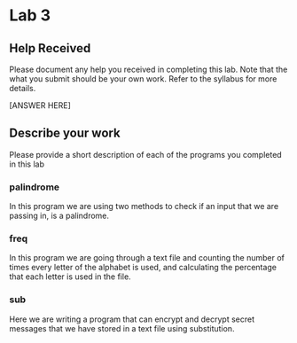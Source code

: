 # Lab 3

## Help Received

Please document any help you received in completing this lab. Note that the what you submit should be your own work. Refer to the syllabus for more details. 

[ANSWER HERE]

## Describe your work

Please provide a short description of each of the programs you completed in this lab

### palindrome

In this program we are using two methods to check if an input that we are passing in, is a palindrome.
### freq

In this program we are going through a text file and counting the number of times every letter of the alphabet is used, and calculating the percentage that each letter is used in the file.

### sub

Here we are writing a program that can encrypt and decrypt secret messages that we have stored in a text file using substitution.

